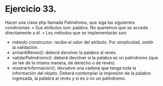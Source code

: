 # Ejercicio 33.

Hacer una clase php llamada Palindromo, que siga las siguientes condiciones:
• Sus atributos son: palabra. No queremos que se acceda directamente a él.
• Los métodos que se implementarán son:

- método constructor: recibe el valor del atributo. Por simplicidad, omitir la
validación.
- armarAlReves(): deberá devolver la palabra al revés.
- validarPalindromo(): deberá devolver si la palabra es un palíndromo (que se
lee de la misma manera, de derecho o de revés).
- mostrarInformacion(): devuelve una cadena que tenga toda la información del
objeto. Deberá contemplar la impresión de la palabra ingresada, la palabra al
revés y si es o no un palíndromo.
